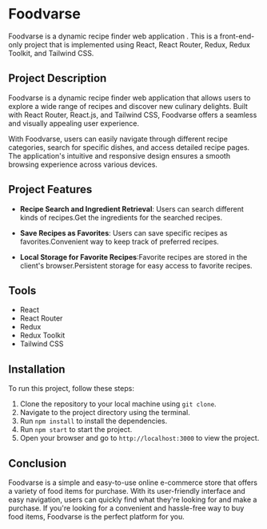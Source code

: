 # Foodvarse

Foodvarse is a dynamic recipe finder web application . This is a front-end-only project that is implemented using React, React Router, Redux, Redux Toolkit, and Tailwind CSS.

## Project Description

Foodvarse is a dynamic recipe finder web application that allows users to explore a wide range of recipes and discover new culinary delights. Built with React Router, React.js, and Tailwind CSS, Foodvarse offers a seamless and visually appealing user experience.

With Foodvarse, users can easily navigate through different recipe categories, search for specific dishes, and access detailed recipe pages. The application's intuitive and responsive design ensures a smooth browsing experience across various devices.

## Project Features

- **Recipe Search and Ingredient Retrieval**: Users can search different kinds of recipes.Get the ingredients for the searched recipes.

- **Save Recipes as Favorites**: Users can save specific recipes as favorites.Convenient way to keep track of preferred recipes.

- **Local Storage for Favorite Recipes**:Favorite recipes are stored in the client's browser.Persistent storage for easy access to favorite recipes.


## Tools

- React
- React Router
- Redux
- Redux Toolkit
- Tailwind CSS

## Installation

To run this project, follow these steps:

1. Clone the repository to your local machine using `git clone`.
2. Navigate to the project directory using the terminal.
3. Run `npm install` to install the dependencies.
4. Run `npm start` to start the project.
5. Open your browser and go to `http://localhost:3000` to view the project.

## Conclusion

Foodvarse is a simple and easy-to-use online e-commerce store that offers a variety of food items for purchase. With its user-friendly interface and easy navigation, users can quickly find what they're looking for and make a purchase. If you're looking for a convenient and hassle-free way to buy food items, Foodvarse is the perfect platform for you.
